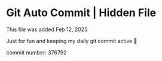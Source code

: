 # Git Auto Commit | Hidden File

This file was added Feb 12, 2025

Just for fun and keeping my daily git commit active 🤪

commit number: 376792
